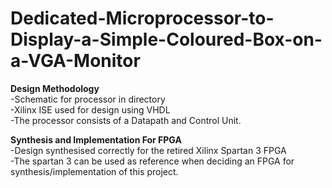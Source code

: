 # Dedicated-Microprocessor-to-Display-a-Simple-Coloured-Box-on-a-VGA-Monitor

**Design Methodology <br />**
-Schematic for processor in directory <br />
-Xilinx ISE used for design using VHDL <br />
-The processor consists of a Datapath and Control Unit. <br />

**Synthesis and Implementation For FPGA  <br />**
-Design synthesised correctly for the retired Xilinx Spartan 3 FPGA <br />
-The spartan 3 can be used as reference when deciding an FPGA for synthesis/implementation of this project. <br />
